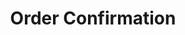 ---
title: Order Confirmation
description: Order confirmation process for settlements and billing
icon: 'lucide:shopping-cart'
toc: true
---